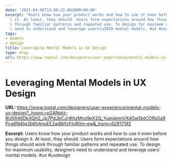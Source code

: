 ```yaml
---
date: '2021-04-06T13:40:22.883000+00:00'
excerpt: "Users know how your product works and how to use it even before you design\
  \ it. At least, they should. Users form expectations around how things should work\
  \ through familiar patterns and repeated use. To design for maximum usability, designers\
  \ need to understand and leverage users\u2019 mental models. #ux #uxdesign"
tags:
- models
- design
title: Leveraging Mental Models in UX Design
type: drop
url: https://www.toptal.com/designers/user-experience/mental-models-ux-design?_hsenc=p2ANqtz-8U0R46DkXQh0_Jp7PdJbCJriKhzMnz9eX2Q_YueiqlmnVXdGw5btCORg5a9Pcg6N4lje2b6hAnuEE2wBbYcFloR0m-ew&_hsmi=62917192
---
```


# Leveraging Mental Models in UX Design

**URL:** https://www.toptal.com/designers/user-experience/mental-models-ux-design?_hsenc=p2ANqtz-8U0R46DkXQh0_Jp7PdJbCJriKhzMnz9eX2Q_YueiqlmnVXdGw5btCORg5a9Pcg6N4lje2b6hAnuEE2wBbYcFloR0m-ew&_hsmi=62917192

**Excerpt:** Users know how your product works and how to use it even before you design it. At least, they should. Users form expectations around how things should work through familiar patterns and repeated use. To design for maximum usability, designers need to understand and leverage users’ mental models. #ux #uxdesign
